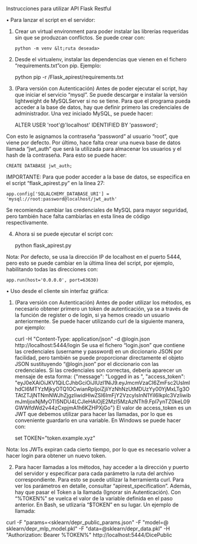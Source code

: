 Instrucciones para utilizar API Flask Restful

•	Para lanzar el script en el servidor:

1.	Crear un virtual environment para poder instalar las librerías requeridas sin que se produzcan conflictos. Se puede crear con:
	```
	python -m venv &lt;ruta deseada>
	```
2.	Desde el virtualenv, instalar las dependencias que vienen en el fichero “requirements.txt”con pip. Ejemplo:
	
	python pip -r /Flask_apirest/requirements.txt

3.	(Para versión con Autenticación) Antes de poder ejecutar el script, hay que iniciar el servicio “mysql”. Se puede descargar e instalar la versión lightweight de MySQLServer si no se tiene. Para que el programa pueda acceder a la base de datos, hay que definir primero las credenciales de administrador. Una vez iniciado MySQL, se puede hacer:
	
	ALTER USER 'root'@'localhost' IDENTIFIED BY 'password';

Con esto le asignamos la contraseña “password” al usuario “root”, que viene por defecto. Por último, hace falta crear una nueva base de datos llamada “jwt_auth” que será la utilizada para almacenar los usuarios y el hash de la contraseña. Para esto se puede hacer:

	CREATE DATABASE jwt_auth;

IMPORTANTE: Para que poder acceder a la base de datos, se especifica en el script “flask_apirest.py” en la línea 27:

	app.config['SQLALCHEMY_DATABASE_URI'] = 	'mysql://root:password@localhost/jwt_auth'

Se recomienda cambiar las credenciales de MySQL para mayor seguridad, pero también hace falta cambiarlas en esta línea de código respectivamente.

4.	Ahora si se puede ejecutar el script con:
	
	python flask_apirest.py


Nota: Por defecto, se usa la dirección IP de localhost en el puerto 5444, pero esto se puede cambiar en la última línea del script, por ejemplo, habilitando todas las direcciones con:
	
	app.run(host='0.0.0.0', port=63630)

•	Uso desde el cliente sin interfaz gráfica:

1.	(Para versión con Autenticación) Antes de poder utilizar los métodos, es necesario obtener primero un token de autenticación, ya se a través de la función de register o de login, si ya hemos creado un usuario anteriormente. Se puede hacer utilizando curl de la siguiente manera, por ejemplo:
	
	curl -H "Content-Type: application/json" -d @login.json 	http://localhost:5444/login
Se usa el fichero “login.json” que contiene las credenciales (username y password) en un diccionario 	JSON 	por facilidad, pero también se puede proporcionar directamente el objeto JSON sustituyendo “@login.json” por el diccionario con las credenciales. Si las credenciales son correctas, debería aparecer un mensaje de esta forma:
{"message": "Logged in as <username>", 
"access_token": "eyJ0eXAiOiJKV1QiLCJhbGciOiJIUzI1NiJ9.eyJmcmVzaCI6ZmFsc2UsImlhdCI6MTYzMjkyOTQ1OCwianRpIjoiZjliYzNhNzUtMDUzYy00YjMxLTg3OTAtZTJjNTNmNWJhZjgzIiwidHlwZSI6ImFjY2VzcyIsInN1YiI6Ikplc3VzIiwibmJmIjoxNjMyOTI5NDU4LCJleHAiOjE2MzI5MzAzNTh9.Fpl7ynTZ0keL09GWWfdWd2v44zCxpjmA1h6KZHPXjGo"}
El valor de access_token es un JWT que debemos utilizar para hacer las llamadas, por lo que es conveniente guardarlo en una variable. En Windows se puede hacer con:
	
	set TOKEN="token.example.xyz"
	
Nota: los JWTs expiran cada cierto tiempo, por lo que es necesario volver a hacer login para obtener un nuevo token.

2.	Para hacer llamadas a los métodos, hay acceder a la dirección y puerto del servidor y especificar para cada parámetro la ruta del archivo correspondiente. Para esto se puede utilizar la herramienta curl. Para ver los parámetros en detalle, consultar “apirest_specification”.  Además, hay que pasar el Token a la llamada (Ignorar sin Autenticación). Con “%TOKEN%” se vuelca el valor de la variable definida en el paso anterior. En Bash, se utlizaría “$TOKEN” en su lugar. Un ejemplo de llamada: 

curl -F "params=<sklearn/depr_public_params.json" -F "model=@ sklearn/depr_mlp_model.pkl" -F "data=@sklearn/depr_data.pkl" -H "Authorization: Bearer %TOKEN%" http://localhost:5444/DicePublic


